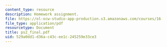 ```yaml
---
content_type: resource
description: Homework assignment.
file: https://ol-ocw-studio-app-production.s3.amazonaws.com/courses/16-050-thermal-energy-fall-2002/529a0dd1d36ac43cee1c245259e33ce3_ps2_final.pdf
file_type: application/pdf
resourcetype: Document
title: ps2_final.pdf
uid: 529a0dd1-d36a-c43c-ee1c-245259e33ce3
---
```

